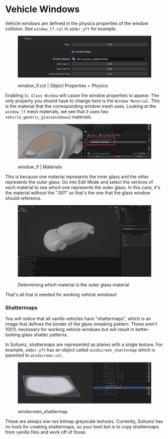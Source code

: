 # Vehicle Windows

Vehicle windows are defined in the physics properties of the window collision. See `window_lf.col` in `adder.yft` for example.

<div align="left">

<figure><img src="../../../.gitbook/assets/image (4).png" alt=""><figcaption><p> window_lf.col | Object Properties > Physics</p></figcaption></figure>

</div>

Enabling `Is Glass Window` will cause the window properties to appear. The only property you should have to change here is the `Window Material`. This is the material that the corresponding window mesh uses. Looking at the `window_lf` mesh materials, we see that it uses two `vehicle_generic_glasswindows2` materials.

<div align="left">

<figure><img src="../../../.gitbook/assets/image (6).png" alt=""><figcaption><p>window_lf | Materials</p></figcaption></figure>

</div>

This is because one material represents the inner glass and the other represents the outer glass. Go into Edit Mode and select the vertices of each material to see which one represents the outer glass. In this case, it's the material without the ".001" so that's the one that the glass window should reference.&#x20;

<div align="left">

<figure><img src="../../../.gitbook/assets/ak2viL5.gif" alt=""><figcaption><p>Determining which material is the outer glass material</p></figcaption></figure>

</div>

That's all that is needed for working vehicle windows!

### Shattermaps

You will notice that all vanilla vehicles have "shattermaps", which is an image that defines the border of the glass-breaking pattern. These aren't 100% necessary for working vehicle windows but will result in better-looking glass shatter patterns.

In Sollumz, shattermaps are represented as planes with a single texture. For example, `adder.yft` has an object called `windscreen_shattermap` which is parented to `windscreen.col`.

<figure><img src="../../../.gitbook/assets/image (7).png" alt=""><figcaption><p>windscreen_shattermap</p></figcaption></figure>

These are always low-res bitmap greyscale textures. Currently, Sollumz has no tools for creating shattermaps, so your best bet is to copy shattermaps from vanilla files and work off of those.
